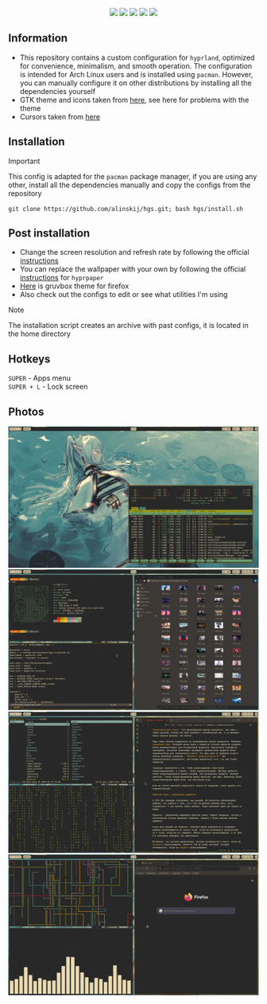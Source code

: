 <p align="center">
  <img src="https://img.shields.io/github/last-commit/alinskij/hgs?style=for-the-badge" />
  <img src="https://img.shields.io/github/repo-size/alinskij/hgs?style=for-the-badge" />
  <img src="https://img.shields.io/github/issues/alinskij/hgs?style=for-the-badge" />
  <img src="https://img.shields.io/github/license/alinskij/hgs?style=for-the-badge" />
  <img src="https://img.shields.io/github/stars/alinskij/hgs?style=for-the-badge" />
</p>

## Information
+ This repository contains a custom configuration for `hyprland`, optimized for convenience, minimalism, and smooth operation. The configuration is intended for Arch Linux users and is installed using `pacman`. However, you can manually configure it on other distributions by installing all the dependencies yourself  
+ GTK theme and icons taken from [here](https://github.com/Fausto-Korpsvart/Gruvbox-GTK-Theme), see here for problems with the theme
+ Сursors taken from [here](https://github.com/sainnhe/capitaine-cursors)
## Installation
> [!IMPORTANT]
> This config is adapted for the `pacman` package manager, if you are using any other, install all the dependencies manually and copy the configs from the repository
```
git clone https://github.com/alinskij/hgs.git; bash hgs/install.sh
```
## Post installation
+ Change the screen resolution and refresh rate by following the official [instructions](https://wiki.hyprland.org/Configuring/Monitors)
+ You can replace the wallpaper with your own by following the official [instructions](https://wiki.hyprland.org/Hypr-Ecosystem/hyprpaper) for `hyprpaper`
+ [Here](https://addons.mozilla.org/en-US/firefox/addon/gruvbox-medium-dark) is gruvbox theme for firefox
+ Also check out the configs to edit or see what utilities I'm using
> [!NOTE]
> The installation script creates an archive with past configs, it is located in the home directory
## Hotkeys
`SUPER` - Apps menu  
`SUPER + L` - Lock screen
## Photos 
![1](https://github.com/alinskij/hgs/blob/main/preview/1.png)
![2](https://github.com/alinskij/hgs/blob/main/preview/2.png)
![3](https://github.com/alinskij/hgs/blob/main/preview/3.png)
![4](https://github.com/alinskij/hgs/blob/main/preview/4.png)
